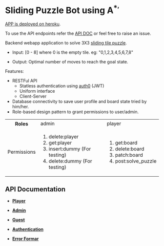 # Sliding Puzzle Bot using A<sup>*<sup>, 
  [APP is deployed on heroku](https://sliding-puzzle-kartik33.herokuapp.com/guest).
  
To use the API endpoints refer the [API DOC](api_doc/api_doc.md) or feel free to raise an issue. 

Backend webapp application to solve 3X3 <a href="https://en.wikipedia.org/wiki/Sliding_puzzle">sliding tile puzzle</a>.

* Input: [0 - 8] where 0 is the empty tile. eg: "0,1,2,3,4,5,6,7,8"

* Output: Optimal number of moves to reach the goal state.

Features:

<ul>
  <li>RESTFul API
    <ul>
      <li>Statless authentication using <a href="https://auth0.com">auth0</a> (JWT)</li>
      <li>Uniform interface</li>
      <li>Client-Server</a>
    </ul>
  </li>
  <li>Database connectivity to save user profile and board state tried by him/her.</li>
  <li>Role-based design pattern to grant permissions to user/admin.</li>
</ul>

<table>
  <tr>
    <th>Roles</td>
    <td>admin</th>
    <td>player</td>
  </tr>
  <tr>
    <td>Permissions</td>
      <td>
        <ol>
          <li>delete:player</li> 
          <li>get:player</li>  
          <li>insert:dummy (For testing)</li> 
          <li>delete:dummy (For testing)</li>
        </ol>
    </td>
    <td>
      <ol>
        <li>get:board</li> 
        <li>delete:board</li> 
        <li>patch:board</li> 
        <li>post:solve_puzzle</li>
      </ol>
     </td>
  </tr>
  <tr>
  </tr>
</table>    

**API Documentation**
----

* **[Player](api_doc/player.md)**

* **[Admin](api_doc/admin.md)**

* **[Guest](api_doc/guest.md)**

* **[Authentication](api_doc/auth.md)**

* **[Error Formar](api_doc/error.md)**
